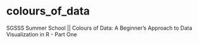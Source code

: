 # colours_of_data
SGSSS Summer School || Colours of Data: A Beginner’s Approach to Data Visualization in R - Part One
